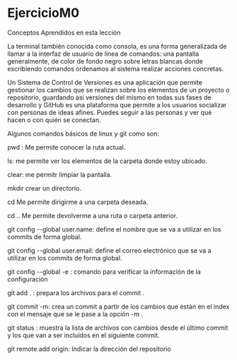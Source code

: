 # EjercicioM0
Conceptos Aprendidos en esta lección

La terminal también conocida como consola, es una forma generalizada de llamar a la interfaz de usuario de línea de comandos: una pantalla generalmente, de color de fondo negro sobre letras blancas donde escribiendo comandos ordenamos al sistema realizar acciones concretas.

Un Sistema de Control de Versiones  es una aplicación que permite gestionar los cambios que se realizan sobre los elementos de un proyecto o repositorio, guardando así versiones del mismo en todas sus fases de desarrollo y GitHub es una plataforma que permite a los usuarios socializar con personas de ideas afines. Puedes seguir a las personas y ver qué hacen o con quién se conectan.

Algunos comandos básicos de linux y git como son:

pwd : Me permite conocer la ruta actual.

ls: me permite ver los elementos de la carpeta donde estoy ubicado.

clear: me permitr limpiar la pantalla.

mkdir crear un directorio.


cd Me permite  dirigirme a una carpeta deseada.

cd .. Me permite devolverme a una ruta o carpeta anterior.

git config --global user.name: define el nombre que se va a utilizar en los commits de forma global.

git config --global user.email: define el correo electrónico que se va a utilizar en los commits de forma global.

git config --global -e : comando para verificar la información de la configuración

git add . : prepara los archivos para el commit .

git commit -m:  crea un commit a partir de los cambios que están en el index con el mensaje que se le pase a la opción -m .

git status : muestra la lista de archivos con cambios desde el último commit y los que van a ser incluídos en el siguiente commit.

git remote add origin: Indicar la dirección del repositorio
